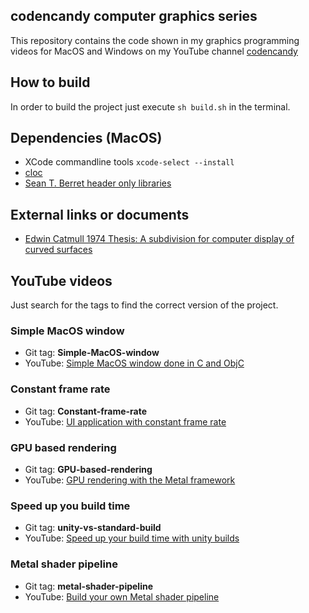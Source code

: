 ## codencandy computer graphics series

This repository contains the code shown in my graphics programming videos for MacOS and Windows on my YouTube channel [codencandy](https://www.youtube.com/@codencandy)

## How to build

In order to build the project just execute 
```sh build.sh``` in the terminal.

## Dependencies (MacOS)

- XCode commandline tools
```xcode-select --install```
- [cloc](https://formulae.brew.sh/formula/cloc)
- [Sean T. Berret header only libraries](https://github.com/nothings/stb)

## External links or documents

- [Edwin Catmull 1974 Thesis: A subdivision  for computer display of curved surfaces](https://ohiostate.pressbooks.pub/app/uploads/sites/45/2017/09/catmull_thesis.pdf)

## YouTube videos

Just search for the tags to find the correct version of the project.

### Simple MacOS window

- Git tag: **Simple-MacOS-window**<br>
- YouTube: [Simple MacOS window done in C and ObjC](https://youtu.be/Q2Mfc369QtI)

### Constant frame rate

- Git tag: **Constant-frame-rate**
- YouTube: [UI application with constant frame rate](https://youtu.be/-3rmEsQ_3Wg)

### GPU based rendering

- Git tag: **GPU-based-rendering**
- YouTube: [GPU rendering with the Metal framework](https://youtu.be/UrHKvAPFxOI)

### Speed up you build time 

- Git tag: **unity-vs-standard-build**
- YouTube: [Speed up your build time with unity builds](https://youtu.be/49kQwhnBlHs)

### Metal shader pipeline

- Git tag: **metal-shader-pipeline**
- YouTube: [Build your own Metal shader pipeline](https://www.youtube.com/watch?v=9iE76DMMlvI)

